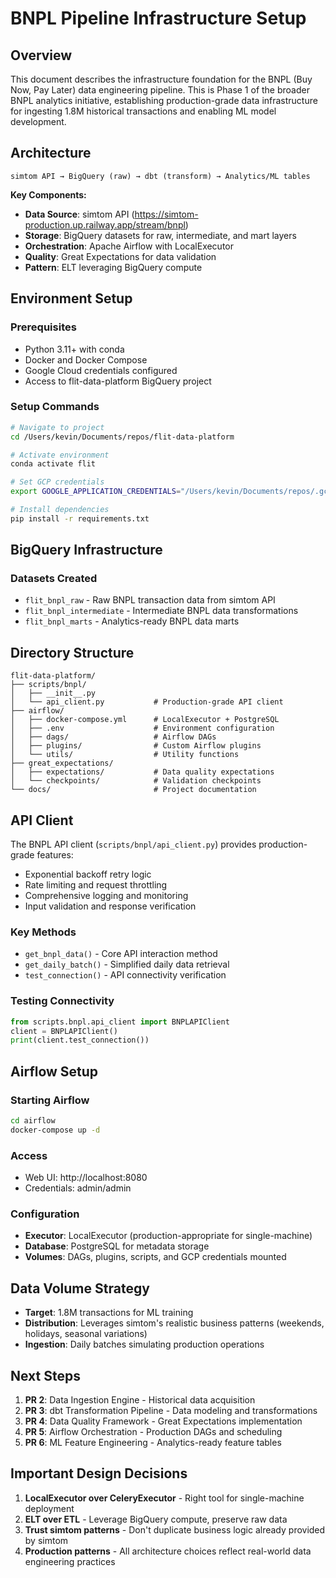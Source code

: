 # BNPL Pipeline Infrastructure Setup

## Overview

This document describes the infrastructure foundation for the BNPL (Buy Now, Pay Later) data engineering pipeline. This is Phase 1 of the broader BNPL analytics initiative, establishing production-grade data infrastructure for ingesting 1.8M historical transactions and enabling ML model development.

## Architecture

```
simtom API → BigQuery (raw) → dbt (transform) → Analytics/ML tables
```

**Key Components:**
- **Data Source**: simtom API (https://simtom-production.up.railway.app/stream/bnpl)
- **Storage**: BigQuery datasets for raw, intermediate, and mart layers
- **Orchestration**: Apache Airflow with LocalExecutor
- **Quality**: Great Expectations for data validation
- **Pattern**: ELT leveraging BigQuery compute

## Environment Setup

### Prerequisites
- Python 3.11+ with conda
- Docker and Docker Compose
- Google Cloud credentials configured
- Access to flit-data-platform BigQuery project

### Setup Commands
```bash
# Navigate to project
cd /Users/kevin/Documents/repos/flit-data-platform

# Activate environment
conda activate flit

# Set GCP credentials
export GOOGLE_APPLICATION_CREDENTIALS="/Users/kevin/Documents/repos/.gcp/flit-data-platform-dev-sa.json"

# Install dependencies
pip install -r requirements.txt
```

## BigQuery Infrastructure

### Datasets Created
- `flit_bnpl_raw` - Raw BNPL transaction data from simtom API
- `flit_bnpl_intermediate` - Intermediate BNPL data transformations  
- `flit_bnpl_marts` - Analytics-ready BNPL data marts

## Directory Structure

```
flit-data-platform/
├── scripts/bnpl/
│   ├── __init__.py
│   └── api_client.py           # Production-grade API client
├── airflow/
│   ├── docker-compose.yml      # LocalExecutor + PostgreSQL
│   ├── .env                    # Environment configuration
│   ├── dags/                   # Airflow DAGs
│   ├── plugins/                # Custom Airflow plugins
│   └── utils/                  # Utility functions
├── great_expectations/
│   ├── expectations/           # Data quality expectations
│   └── checkpoints/            # Validation checkpoints
└── docs/                       # Project documentation
```

## API Client

The BNPL API client (`scripts/bnpl/api_client.py`) provides production-grade features:

- Exponential backoff retry logic
- Rate limiting and request throttling
- Comprehensive logging and monitoring
- Input validation and response verification

### Key Methods
- `get_bnpl_data()` - Core API interaction method
- `get_daily_batch()` - Simplified daily data retrieval  
- `test_connection()` - API connectivity verification

### Testing Connectivity
```python
from scripts.bnpl.api_client import BNPLAPIClient
client = BNPLAPIClient()
print(client.test_connection())
```

## Airflow Setup

### Starting Airflow
```bash
cd airflow
docker-compose up -d
```

### Access
- Web UI: http://localhost:8080
- Credentials: admin/admin

### Configuration
- **Executor**: LocalExecutor (production-appropriate for single-machine)
- **Database**: PostgreSQL for metadata storage
- **Volumes**: DAGs, plugins, scripts, and GCP credentials mounted

## Data Volume Strategy

- **Target**: 1.8M transactions for ML training
- **Distribution**: Leverages simtom's realistic business patterns (weekends, holidays, seasonal variations)
- **Ingestion**: Daily batches simulating production operations

## Next Steps

1. **PR 2**: Data Ingestion Engine - Historical data acquisition
2. **PR 3**: dbt Transformation Pipeline - Data modeling and transformations
3. **PR 4**: Data Quality Framework - Great Expectations implementation
4. **PR 5**: Airflow Orchestration - Production DAGs and scheduling
5. **PR 6**: ML Feature Engineering - Analytics-ready feature tables

## Important Design Decisions

1. **LocalExecutor over CeleryExecutor** - Right tool for single-machine deployment
2. **ELT over ETL** - Leverage BigQuery compute, preserve raw data
3. **Trust simtom patterns** - Don't duplicate business logic already provided by simtom
4. **Production patterns** - All architecture choices reflect real-world data engineering practices